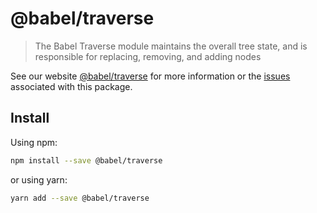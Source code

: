 # @babel/traverse

> The Babel Traverse module maintains the overall tree state, and is responsible for replacing, removing, and adding nodes

See our website [@babel/traverse](https://new.babeljs.io/docs/en/next/babel-traverse.html) for more information or the [issues](https://github.com/babel/babel/issues?utf8=%E2%9C%93&q=is%3Aissue+label%3A%22pkg%3A%20traverse%22+is%3Aopen) associated with this package.

## Install

Using npm:

```sh
npm install --save @babel/traverse
```

or using yarn:

```sh
yarn add --save @babel/traverse
```
